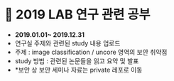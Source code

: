 #  :dart: 2019 LAB 연구 관련 공부 
- **2019.01.01~ 2019.12.31**
- 연구실 주제와 관련된 study 내용 업로드
- 주제 : image classification / uncore 영역의 보안 취약점 
- study 방법 : 관련된 논문들을 읽고 요약 및 발표 
- *보안 상 보안 세미나 자료는 private 레포로 이동
